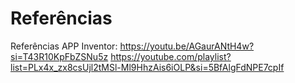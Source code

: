 # Referências

Referências APP Inventor:
https://youtu.be/AGaurANtH4w?si=T43R10KpFbZSNu5z
https://youtube.com/playlist?list=PLx4x_zx8csUjl2tMSl-Ml9HhzAis6iOLP&si=5BfAlgFdNPE7cpIf


